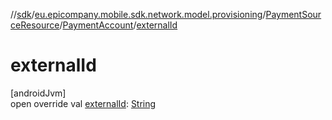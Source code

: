 //[sdk](../../../../index.md)/[eu.epicompany.mobile.sdk.network.model.provisioning](../../index.md)/[PaymentSourceResource](../index.md)/[PaymentAccount](index.md)/[externalId](external-id.md)

# externalId

[androidJvm]\
open override val [externalId](external-id.md): [String](https://kotlinlang.org/api/latest/jvm/stdlib/kotlin/-string/index.html)
